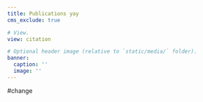 ```yaml
---
title: Publications yay
cms_exclude: true

# View.
view: citation

# Optional header image (relative to `static/media/` folder).
banner:
  caption: ''
  image: ''
---
```

#change